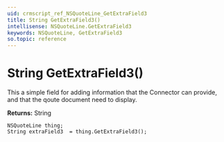 ```yaml
---
uid: crmscript_ref_NSQuoteLine_GetExtraField3
title: String GetExtraField3()
intellisense: NSQuoteLine.GetExtraField3
keywords: NSQuoteLine, GetExtraField3
so.topic: reference
---
```


# String GetExtraField3()

This a simple field for adding information that the Connector can provide, and that the qoute document need to display.

**Returns:** String

```crmscript
NSQuoteLine thing;
String extraField3  = thing.GetExtraField3();
```


